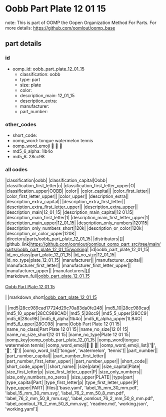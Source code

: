 # Oobb Part Plate 12 01 15  

note: This is part of OOMP the Oopen Organization Method For Parts. For more details: https://github.com/oomlout/oomp_base

##  part details





### id
* oomp_id: oobb_part_plate_12_01_15
  * classification: oobb
  * type: part
  * size: plate
  * color: 
  * description_main: 12_01_15
  * description_extra: 
  * manufacturer: 
  * part_number: 

### other_codes
* short_code: 
* oomp_word: tongue watermelon tennis
* oomp_word_emoji :tongue: :watermelon: :tennis:
* md5_6_alpha: 1lb4o
* md5_6: 28cc98

### all codes 
|classification|oobb|
|classification_capital|Oobb|
|classification_first_letter|o|
|classification_first_letter_upper|O|
|classification_upper|OOBB|
|color||
|color_capital||
|color_first_letter||
|color_first_letter_upper||
|color_upper||
|description_extra||
|description_extra_capital||
|description_extra_first_letter||
|description_extra_first_letter_upper||
|description_extra_upper||
|description_main|12_01_15|
|description_main_capital|12 01.15|
|description_main_first_letter|1|
|description_main_first_letter_upper|1|
|description_main_upper|12_01_15|
|description_only_numbers|120115|
|description_only_numbers_short|120k|
|description_or_color|120k|
|description_or_color_upper|120K|
|directory|parts/oobb_part_plate_12_01_15|
|distributors|[]|
|github_link|https://github.com/oomlout/oomlout_oomp_part_src/tree/main/parts/oobb_part_plate_12_01_15/working|
|id|oobb_part_plate_12_01_15|
|id_no_class|part_plate_12_01_15|
|id_no_size|12_01_15|
|id_no_type|plate_12_01_15|
|manufacturer||
|manufacturer_capital||
|manufacturer_first_letter||
|manufacturer_first_letter_upper||
|manufacturer_upper||
|manufacturers|[]|
|markdown_full|[oobb_part_plate_12_01_15](https://github.com/oomlout/oomlout_oomp_part_src/tree/main/parts/oobb_part_plate_12_01_15/working)<br>[](https://github.com/oomlout/oomlout_oomp_part_src/tree/main/parts/oobb_part_plate_12_01_15/working)<br>[Oobb Part Plate 12 01 15](https://github.com/oomlout/oomlout_oomp_part_src/tree/main/parts/oobb_part_plate_12_01_15/working)<br><br>|
|markdown_short|[oobb_part_plate_12_01_15](https://github.com/oomlout/oomlout_oomp_part_src/tree/main/parts/oobb_part_plate_12_01_15/working)<br><br>|
|md5|28cc989cad17724d29c70a83da0fe248|
|md5_10|28cc989cad|
|md5_10_upper|28CC989CAD|
|md5_5|28cc9|
|md5_5_upper|28CC9|
|md5_6|28cc98|
|md5_6_alpha|1lb4o|
|md5_6_alpha_upper|1LB4O|
|md5_6_upper|28CC98|
|name|Oobb Part Plate 12 01 15|
|name_no_class|Part Plate 12 01 15|
|name_no_size|12 01 15|
|name_no_size_short|12 01 15|
|name_no_type|Plate 12 01 15|
|oomp_key|oomp_oobb_part_plate_12_01_15|
|oomp_word|tongue watermelon tennis|
|oomp_word_emoji|:tongue: :watermelon: :tennis:|
|oomp_word_emoji_list|[':tongue:', ':watermelon:', ':tennis:']|
|oomp_word_list|['tongue', 'watermelon', 'tennis']|
|part_number||
|part_number_capital||
|part_number_first_letter||
|part_number_first_letter_upper||
|part_number_upper||
|short_code||
|short_code_upper||
|short_name||
|size|plate|
|size_capital|Plate|
|size_first_letter|p|
|size_first_letter_upper|P|
|size_only_numbers||
|size_only_numbers_no_zeros||
|size_upper|PLATE|
|type|part|
|type_capital|Part|
|type_first_letter|p|
|type_first_letter_upper|P|
|type_upper|PART|
|files|['base.yaml', 'label_15_mm_30_mm.pdf', 'label_15_mm_30_mm.svg', 'label_76_2_mm_50_8_mm.pdf', 'label_76_2_mm_50_8_mm.svg', 'label_oomlout_76_2_mm_50_8_mm.pdf', 'label_oomlout_76_2_mm_50_8_mm.svg', 'readme.md', 'working.json', 'working.yaml']|
